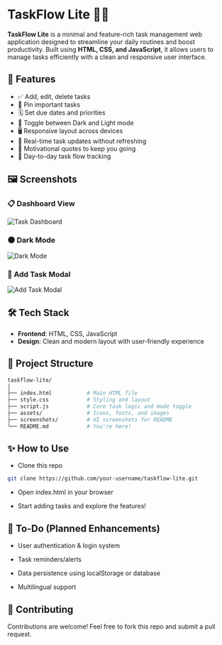 # TaskFlow Lite 📝✨

**TaskFlow Lite** is a minimal and feature-rich task management web application designed to streamline your daily routines and boost productivity. Built using **HTML, CSS, and JavaScript**, it allows users to manage tasks efficiently with a clean and responsive user interface.

## 🚀 Features

- ✅ Add, edit, delete tasks
- 📌 Pin important tasks
- 🗓️ Set due dates and priorities
- 🌙 Toggle between Dark and Light mode
- 🖥️ Responsive layout across devices
- 🔁 Real-time task updates without refreshing
- 💬 Motivational quotes to keep you going
- 📅 Day-to-day task flow tracking

## 🖼️ Screenshots

### 📋 Dashboard View
![Task Dashboard](screenshots/dashboard.png)

### 🌑 Dark Mode
![Dark Mode](screenshots/darkmode.png)

### 📅 Add Task Modal
![Add Task Modal](screenshots/addtask.png)

## 🛠️ Tech Stack

- **Frontend**: HTML, CSS, JavaScript
- **Design**: Clean and modern layout with user-friendly experience

## 📁 Project Structure

```bash
taskflow-lite/
│
├── index.html           # Main HTML file
├── style.css            # Styling and layout
├── script.js            # Core task logic and mode toggle
├── assets/              # Icons, fonts, and images
├── screenshots/         # UI screenshots for README
└── README.md            # You're here!
```

## ✨ How to Use 
- Clone this repo

```bash
git clone https://github.com/your-username/taskflow-lite.git
```

- Open index.html in your browser

- Start adding tasks and explore the features!

## 📌 To-Do (Planned Enhancements)
 - User authentication & login system

 - Task reminders/alerts

 - Data persistence using localStorage or database

 - Multilingual support

## 🤝 Contributing
Contributions are welcome! Feel free to fork this repo and submit a pull request.
